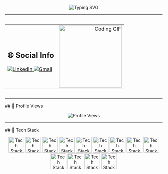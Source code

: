 <!-- Typing SVG (Centered) -->
<p align="center">
  <img src="https://readme-typing-svg.demolab.com?font=Fira+Code&size=25&pause=1000&center=true&width=1000&lines=Hello%2C+I'm+Ibrahim+Abdallah+%2C+Welcome+To+My+Profile+!;I+am+an+aspiring+++Frontend+Developer;Always+learning+new+things" alt="Typing SVG" />
</p>

---

<!-- Flex Layout Using Table -->
<table width="100%" align="center" style="max-width: 100%;display: inline-block;">
  <tr>
    <!-- Social Links (Left) -->
    <td align="left">
      <h2>🌐 Social Info</h2>
     <a href="https://www.linkedin.com/in/ibraim-abdallah-b9ba92274/">
        <img src="https://img.shields.io/badge/LinkedIn-Ibrahim%20Abdallah-blue?style=for-the-badge&logo=linkedin" alt="LinkedIn">
      </a>
      <a href="mailto:ibrahimabdall691@gmail.com">
        <img src="https://img.shields.io/badge/Email-ibrahimabdall691%40gmail.com-red?style=for-the-badge&logo=gmail" alt="Gmail">
      </a>
    </td>
    <!-- Coding GIF (Right) -->
    <td align="right">
      <img src="https://media.giphy.com/media/du3J3cXyzhj75IOgvA/giphy.gif" alt="Coding GIF" width="200">
    </td>
  </tr>
</table>
<hr>
## 👀 Profile Views  

<p align="center">
  <img src="https://komarev.com/ghpvc/?username=Ibrahim-a-abdallah&label=Profile+Views&color=blue&style=for-the-badge" alt="Profile Views" />
</p>
<hr>
## 🚀 Tech Stack  

<p align="center">
  
  <img src="https://cdn-icons-png.flaticon.com/128/174/174854.png" alt="Tech Stack" width="50" />
  <img src="https://cdn-icons-png.flaticon.com/128/732/732190.png" alt="Tech Stack" width="50"/>
  <img src="https://cdn-icons-png.flaticon.com/128/5968/5968358.png" alt="Tech Stack" width="50" />
  <img src="https://cdn-icons-png.flaticon.com/128/5968/5968292.png" alt="Tech Stack" width="50" />
  <img src="https://cdn-icons-png.flaticon.com/128/5968/5968672.png" alt="Tech Stack" width="50" />
  <img src="https://cdn-icons-png.flaticon.com/128/919/919851.png" alt="Tech Stack" width="50" />
  <img src="https://img.icons8.com/?size=96&id=CIAZz2CYc6Kc&format=png" alt="Tech Stack" width="50" />
  <img src="https://img.icons8.com/?size=160&id=b6vIINYN0kfW&format=png" alt="Tech Stack" width="50" />
  <img src="https://img.icons8.com/?size=96&id=nCj4PvnCO0tZ&format=png" alt="Tech Stack" width="50" />
  <img src="https://img.icons8.com/?size=96&id=20906&format=png" alt="Tech Stack" width="50" />
  <img src="https://img.icons8.com/?size=96&id=D5XsEXNbhkMI&format=png" alt="Tech Stack" width="50" />
  <img src="https://assets.streamlinehq.com/image/private/w_300,h_300,ar_1/f_auto/v1/icons/5/zod-jxeoj68ny4h94671educq4.png/zod-xe0a17we1j8ox6lns9ruf.png?_a=DAJFJtWIZAAC" alt="Tech Stack" width="50" />
  <img src="https://avatars.githubusercontent.com/u/53986236?s=200&v=4" alt="Tech Stack" width="50" />

</p>
